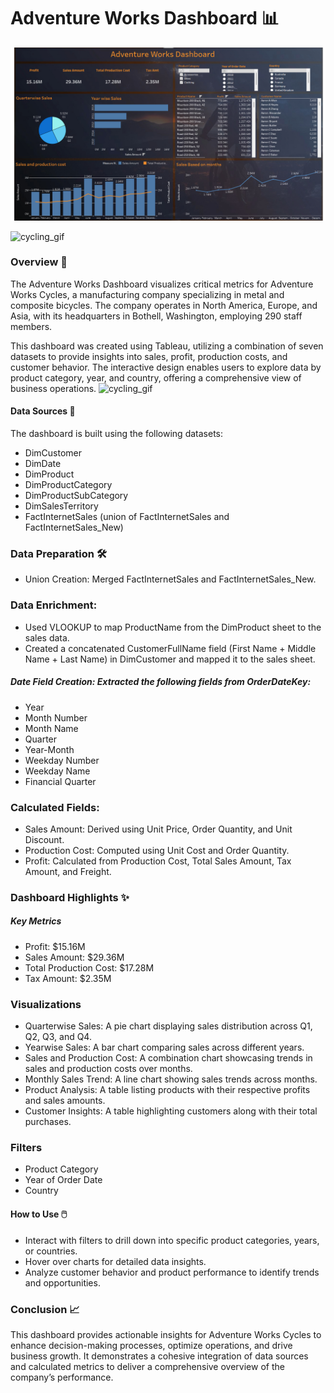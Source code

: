 # Adventure Works Dashboard 📊

![dasboard perview](https://github.com/Mujahid-max/Tableau_adventure_works/blob/main/Screenshot%202025-01-22%20173920.png?raw=true)

![cycling_gif](https://media3.giphy.com/media/v1.Y2lkPTc5MGI3NjExcjh3b3A5c214ZDk1b2FoNDdieGY3aDdscjB2MmRmaGtieHIwcnkyMCZlcD12MV9pbnRlcm5hbF9naWZfYnlfaWQmY3Q9Zw/3o7TKVLpgWcUwpjWBG/giphy.gif)
### Overview 🏢

The Adventure Works Dashboard visualizes critical metrics for Adventure Works Cycles, a manufacturing company specializing in metal and composite bicycles. The company operates in North America, Europe, and Asia, with its headquarters in Bothell, Washington, employing 290 staff members.

This dashboard was created using Tableau, utilizing a combination of seven datasets to provide insights into sales, profit, production costs, and customer behavior. The interactive design enables users to explore data by product category, year, and country, offering a comprehensive view of business operations.
![cycling_gif](https://media3.giphy.com/media/v1.Y2lkPTc5MGI3NjExdHZvdDJvdnF5aHBkNTFmczV4aW03cXRiY2UxYTFmdnBrYjA4Zmd2ZyZlcD12MV9pbnRlcm5hbF9naWZfYnlfaWQmY3Q9Zw/TfXr6aBCykBwf8ilSP/giphy.gif)
#### Data Sources 📂

The dashboard is built using the following datasets:

 * DimCustomer
* DimDate
* DimProduct
* DimProductCategory
* DimProductSubCategory
* DimSalesTerritory
* FactInternetSales (union of FactInternetSales and FactInternetSales_New)

### Data Preparation 🛠️

* Union Creation: Merged FactInternetSales and FactInternetSales_New.
### Data Enrichment:

* Used VLOOKUP to map ProductName from the DimProduct sheet to the sales data.
* Created a concatenated CustomerFullName field (First Name + Middle Name + Last Name) in DimCustomer and mapped it to the sales sheet.

##### Date Field Creation: Extracted the following fields from OrderDateKey:
* Year
* Month Number
* Month Name
* Quarter
* Year-Month
* Weekday Number
* Weekday Name
* Financial Quarter
 
### Calculated Fields:

* Sales Amount: Derived using Unit Price, Order Quantity, and Unit Discount.
* Production Cost: Computed using Unit Cost and Order Quantity.
* Profit: Calculated from Production Cost, Total Sales Amount, Tax Amount, and Freight.

### Dashboard Highlights ✨
##### Key Metrics

* Profit: $15.16M
* Sales Amount: $29.36M
* Total Production Cost: $17.28M
* Tax Amount: $2.35M

### Visualizations

* Quarterwise Sales: A pie chart displaying sales distribution across Q1, Q2, Q3, and Q4.
* Yearwise Sales: A bar chart comparing sales across different years.
* Sales and Production Cost: A combination chart showcasing trends in sales and production costs over months.
* Monthly Sales Trend: A line chart showing sales trends across months.
* Product Analysis: A table listing products with their respective profits and sales amounts.
* Customer Insights: A table highlighting customers along with their total purchases.

### Filters

* Product Category
* Year of Order Date
* Country

#### How to Use 🖱️

* Interact with filters to drill down into specific product categories, years, or countries.
* Hover over charts for detailed data insights.
* Analyze customer behavior and product performance to identify trends and opportunities.

### Conclusion 📈

This dashboard provides actionable insights for Adventure Works Cycles to enhance decision-making processes, optimize operations, and drive business growth. It demonstrates a cohesive integration of data sources and calculated metrics to deliver a comprehensive overview of the company’s performance.

